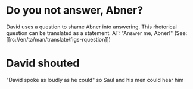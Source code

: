 # Do you not answer, Abner?

David uses a question to shame Abner into answering. This rhetorical question can be translated as a statement. AT: "Answer me, Abner!" (See: [[rc://en/ta/man/translate/figs-rquestion]])

# David shouted

"David spoke as loudly as he could" so Saul and his men could hear him

